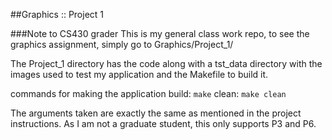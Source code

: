 ##Graphics :: Project 1

###Note to CS430 grader
This is my general class work repo, to see the graphics assignment, simply go to Graphics/Project_1/

The Project_1 directory has the code along with a tst_data directory with the images used to test my application and the Makefile to build it.

commands for making the application
build: `make`
clean: `make clean`

The arguments taken are exactly the same as mentioned in the project instructions. As I am not a graduate student, this only supports P3 and P6. 

